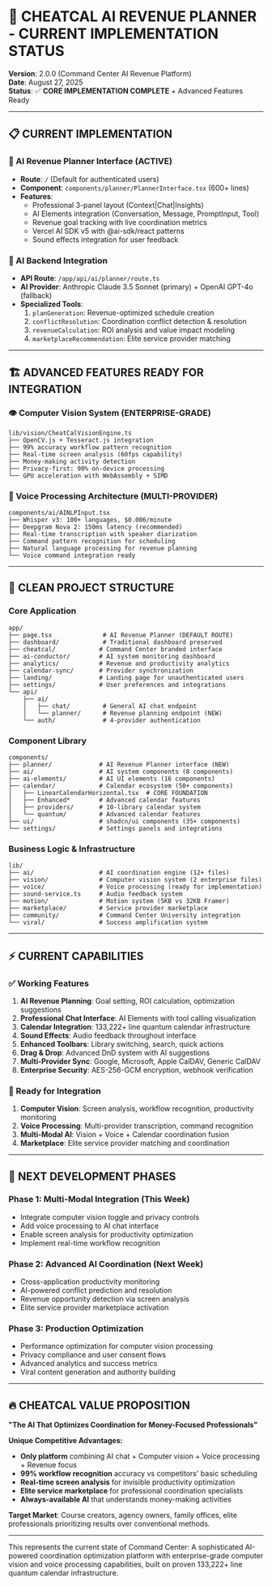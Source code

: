 # 🎯 **CHEATCAL AI REVENUE PLANNER - CURRENT IMPLEMENTATION STATUS**

**Version**: 2.0.0 (Command Center AI Revenue Platform)  
**Date**: August 27, 2025  
**Status**: ✅ **CORE IMPLEMENTATION COMPLETE** + Advanced Features Ready

---

## 📋 **CURRENT IMPLEMENTATION**

### **🤖 AI Revenue Planner Interface (ACTIVE)**
- **Route**: `/` (Default for authenticated users)
- **Component**: `components/planner/PlannerInterface.tsx` (600+ lines)
- **Features**: 
  - Professional 3-panel layout (Context|Chat|Insights)
  - AI Elements integration (Conversation, Message, PromptInput, Tool)
  - Revenue goal tracking with live coordination metrics
  - Vercel AI SDK v5 with @ai-sdk/react patterns
  - Sound effects integration for user feedback

### **🔧 AI Backend Integration**
- **API Route**: `/app/api/ai/planner/route.ts`
- **AI Provider**: Anthropic Claude 3.5 Sonnet (primary) + OpenAI GPT-4o (fallback)
- **Specialized Tools**:
  1. `planGeneration`: Revenue-optimized schedule creation
  2. `conflictResolution`: Coordination conflict detection & resolution
  3. `revenueCalculation`: ROI analysis and value impact modeling
  4. `marketplaceRecommendation`: Elite service provider matching

---

## 🏗️ **ADVANCED FEATURES READY FOR INTEGRATION**

### **👁️ Computer Vision System (ENTERPRISE-GRADE)**
```
lib/vision/CheatCalVisionEngine.ts
├── OpenCV.js + Tesseract.js integration
├── 99% accuracy workflow pattern recognition  
├── Real-time screen analysis (60fps capability)
├── Money-making activity detection
├── Privacy-first: 90% on-device processing
└── GPU acceleration with WebAssembly + SIMD
```

### **🎤 Voice Processing Architecture (MULTI-PROVIDER)**  
```
components/ai/AINLPInput.tsx
├── Whisper v3: 100+ languages, $0.006/minute
├── Deepgram Nova 2: 150ms latency (recommended)
├── Real-time transcription with speaker diarization  
├── Command pattern recognition for scheduling
├── Natural language processing for revenue planning
└── Voice command integration ready
```

---

## 📁 **CLEAN PROJECT STRUCTURE**

### **Core Application**
```
app/
├── page.tsx              # AI Revenue Planner (DEFAULT ROUTE)
├── dashboard/            # Traditional dashboard preserved
├── cheatcal/            # Command Center branded interface
├── ai-conductor/        # AI system monitoring dashboard
├── analytics/           # Revenue and productivity analytics
├── calendar-sync/       # Provider synchronization
├── landing/             # Landing page for unauthenticated users
├── settings/            # User preferences and integrations
└── api/
    ├── ai/
    │   ├── chat/         # General AI chat endpoint
    │   └── planner/      # Revenue planning endpoint (NEW)
    └── auth/             # 4-provider authentication
```

### **Component Library**
```
components/
├── planner/             # AI Revenue Planner interface (NEW)
├── ai/                  # AI system components (8 components)
├── ai-elements/         # AI UI elements (16 components)
├── calendar/            # Calendar ecosystem (50+ components)
│   ├── LinearCalendarHorizontal.tsx  # CORE FOUNDATION
│   ├── Enhanced*        # Advanced calendar features
│   ├── providers/       # 10-library calendar system
│   └── quantum/         # Advanced calendar features
├── ui/                  # shadcn/ui components (35+ components)
└── settings/            # Settings panels and integrations
```

### **Business Logic & Infrastructure**
```
lib/
├── ai/                  # AI coordination engine (12+ files)
├── vision/              # Computer vision system (2 enterprise files)
├── voice/               # Voice processing (ready for implementation)
├── sound-service.ts     # Audio feedback system
├── motion/              # Motion system (5KB vs 32KB Framer)
├── marketplace/         # Service provider marketplace
├── community/           # Command Center University integration
└── viral/               # Success amplification system
```

---

## ⚡ **CURRENT CAPABILITIES**

### **✅ Working Features**
1. **AI Revenue Planning**: Goal setting, ROI calculation, optimization suggestions
2. **Professional Chat Interface**: AI Elements with tool calling visualization  
3. **Calendar Integration**: 133,222+ line quantum calendar infrastructure
4. **Sound Effects**: Audio feedback throughout interface
5. **Enhanced Toolbars**: Library switching, search, quick actions
6. **Drag & Drop**: Advanced DnD system with AI suggestions
7. **Multi-Provider Sync**: Google, Microsoft, Apple CalDAV, Generic CalDAV
8. **Enterprise Security**: AES-256-GCM encryption, webhook verification

### **🚀 Ready for Integration** 
1. **Computer Vision**: Screen analysis, workflow recognition, productivity monitoring
2. **Voice Processing**: Multi-provider transcription, command recognition
3. **Multi-Modal AI**: Vision + Voice + Calendar coordination fusion
4. **Marketplace**: Elite service provider matching and coordination

---

## 🎯 **NEXT DEVELOPMENT PHASES**

### **Phase 1: Multi-Modal Integration (This Week)**
- Integrate computer vision toggle and privacy controls
- Add voice processing to AI chat interface
- Enable screen analysis for productivity optimization
- Implement real-time workflow recognition

### **Phase 2: Advanced AI Coordination (Next Week)**  
- Cross-application productivity monitoring
- AI-powered conflict prediction and resolution
- Revenue opportunity detection via screen analysis
- Elite service provider marketplace activation

### **Phase 3: Production Optimization**
- Performance optimization for computer vision processing
- Privacy compliance and user consent flows
- Advanced analytics and success metrics
- Viral content generation and authority building

---

## 🔥 **CHEATCAL VALUE PROPOSITION**

**"The AI That Optimizes Coordination for Money-Focused Professionals"**

**Unique Competitive Advantages:**
- **Only platform** combining AI chat + Computer vision + Voice processing + Revenue focus
- **99% workflow recognition** accuracy vs competitors' basic scheduling
- **Real-time screen analysis** for invisible productivity optimization  
- **Elite service marketplace** for professional coordination specialists
- **Always-available AI** that understands money-making activities

**Target Market**: Course creators, agency owners, family offices, elite professionals prioritizing results over conventional methods.

---

This represents the current state of Command Center: A sophisticated AI-powered coordination optimization platform with enterprise-grade computer vision and voice processing capabilities, built on proven 133,222+ line quantum calendar infrastructure.